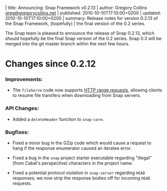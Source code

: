 | title: Announcing: Snap Framework v0.2.13
| author: Gregory Collins <greg@gregorycollins.net>
| published: 2010-10-10T17:10:00+0200
| updated: 2010-10-10T17:10:00+0200
| summary: Release notes for version 0.2.13 of the Snap Framework, (hopefully)
|          the final version of the 0.2 series.

The Snap team is pleased to announce the release of Snap 0.2.13, which should
hopefully be the final Snap version of the 0.2 series. Snap 0.3 will be merged
into the git master branch within the next few hours.

Changes since 0.2.12
=====================

### Improvements:

  - The `fileServe` code now supports [HTTP range
    requests](http://www.w3.org/Protocols/rfc2616/rfc2616-sec14.html#sec14.35),
    allowing clients to resume file transfers when downloading from Snap
    servers.


### API Changes:

  - Added a `deleteHeader` function to `snap-core`.


### Bugfixes:

  - Fixed a minor bug in the GZip code which would cause a request to hang if
    the response enumerator caused an iteratee error.

  - Fixed a bug in the `snap` project starter executable regarding "illegal"
    (from Cabal's perspective) characters in the project name.

  - Fixed a potential protocol violation in `snap-server` regarding `HEAD`
    responses; we now strip the response bodies off for incoming `HEAD`
    requests.
